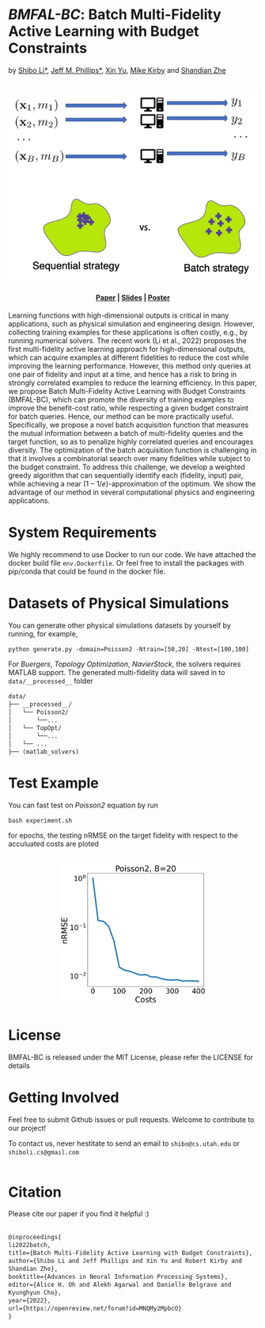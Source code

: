 # *BMFAL-BC*: Batch Multi-Fidelity Active Learning with Budget Constraints

by [Shibo Li*](https://imshibo.com), [Jeff M. Phillips*](https://www.cs.utah.edu/~jeffp/), [Xin Yu](https://yuxwind.github.io/), [Mike Kirby](https://www.cs.utah.edu/~kirby/) and [Shandian Zhe](https://www.cs.utah.edu/~zhe/)

<p align="center">
    <br>
    <img src="images/bdmfal_illustrate.png" width="600" />
    <br>
<p>

<h4 align="center">
    <p>
        <a href="https://openreview.net/forum?id=MNQMy2MpbcO">Paper</a> |
        <a href="https://github.com/shib0li/BMFAL-BC/blob/main/images/slides.pdf">Slides</a> |
        <a href="https://github.com/shib0li/BMFAL-BC/blob/main/images/poster.pdf">Poster</a> 
    <p>
</h4>


Learning functions with high-dimensional outputs is critical in many applications, such as physical simulation and engineering design. However, collecting training examples for these applications is often costly, e.g., by running numerical solvers. The recent work (Li et al., 2022) proposes the first multi-fidelity active learning approach for high-dimensional outputs, which can acquire examples at different fidelities to reduce the cost while improving the learning performance. However,  this method only queries at one pair of fidelity and input at a time, and hence has a risk to bring in strongly correlated examples to reduce the learning efficiency. In this paper, we propose Batch Multi-Fidelity Active Learning with Budget Constraints (BMFAL-BC), which can promote the diversity of training examples to improve the benefit-cost ratio, while respecting a given budget constraint for batch queries. Hence, our method can be more practically useful. Specifically, we propose a novel batch acquisition function that measures the mutual information between a batch of multi-fidelity queries and the target function, so as to penalize highly correlated queries and encourages diversity. 
The optimization of the batch acquisition function is challenging in that it involves a combinatorial search over many fidelities while subject to the budget constraint. To address this challenge, we develop a weighted greedy algorithm that can sequentially identify each (fidelity, input) pair, while achieving a near $(1 - 1/e)$-approximation of the optimum. We show the advantage of our method in several computational physics and engineering applications. 

<!-- IFC-ODE $^2$ /GPT -->

# System Requirements

We highly recommend to use Docker to run our code. We have attached the docker build file `env.Dockerfile`. Or feel free to install the packages with pip/conda that could be found in the docker file.

# Datasets of Physical Simulations

You can generate other physical simulations datasets by yourself by running, for example,

```
python generate.py -domain=Poisson2 -Ntrain=[50,20] -Ntest=[100,100]

```
For *Buergers*, *Topology Optimization*, *NavierStock*, the solvers requires MATLAB support. The generated multi-fidelity data will saved in to `data/__processed__` folder


```
data/
├── __processed__/
│   └── Poisson2/
│       └──...
│   └── TopOpt/
│       └──...
│   └── ...
├── (matlab_solvers)
```


# Test Example

You can fast test on *Poisson2* equation by run
```
bash experiment.sh
```
for  epochs, the testing nRMSE on the target fidelity with respect to the acculuated costs are ploted

<p align="center">
    <br>
    <img src="images/errs_Poisson2.png" width="300" />
    <br>
<p>



# License

BMFAL-BC is released under the MIT License, please refer the LICENSE for details

# Getting Involved
Feel free to submit Github issues or pull requests. Welcome to contribute to our project!

To contact us, never hestitate to send an email to `shibo@cs.utah.edu` or `shiboli.cs@gmail.com` 
<br></br>


# Citation
Please cite our paper if you find it helpful :)

```

@inproceedings{
li2022batch,
title={Batch Multi-Fidelity Active Learning with Budget Constraints},
author={Shibo Li and Jeff Phillips and Xin Yu and Robert Kirby and Shandian Zhe},
booktitle={Advances in Neural Information Processing Systems},
editor={Alice H. Oh and Alekh Agarwal and Danielle Belgrave and Kyunghyun Cho},
year={2022},
url={https://openreview.net/forum?id=MNQMy2MpbcO}
}

```
<br></br>
